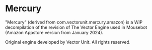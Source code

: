 # Mercury
"Mercury" (derived from com.vectorunit.mercury.amazon) is a WIP decompilation of the revision of The Vector Engine used in Mousebot (Amazon Appstore version from January 2024).

Original engine developed by Vector Unit. All rights reserved.
